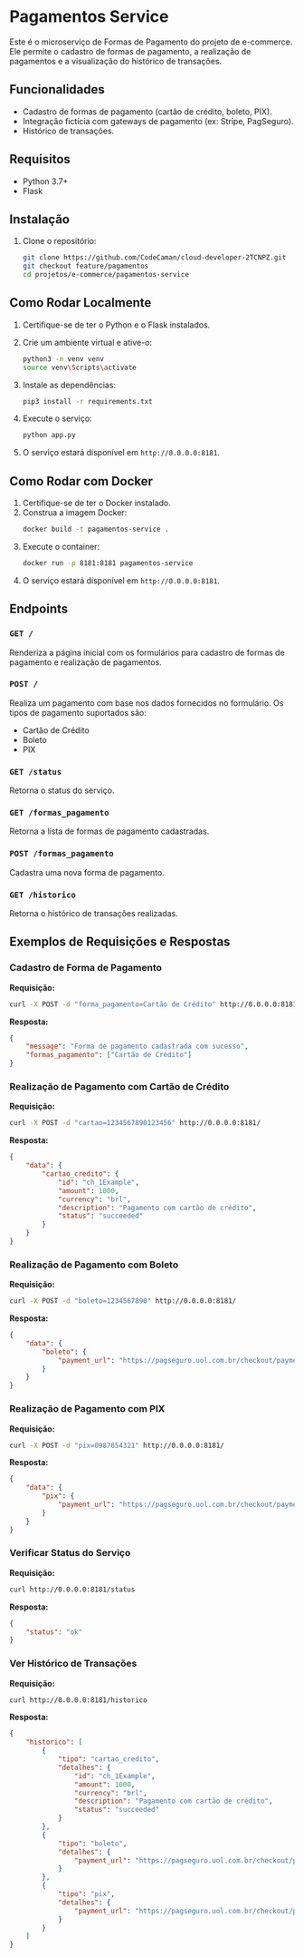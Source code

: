 
# Pagamentos Service

Este é o microserviço de Formas de Pagamento do projeto de e-commerce. Ele permite o cadastro de formas de pagamento, a realização de pagamentos e a visualização do histórico de transações.

## Funcionalidades

- Cadastro de formas de pagamento (cartão de crédito, boleto, PIX).
- Integração fictícia com gateways de pagamento (ex: Stripe, PagSeguro).
- Histórico de transações.
  
## Requisitos

- Python 3.7+
- Flask

## Instalação

1. Clone o repositório:

    ```bash
    git clone https://github.com/CodeCaman/cloud-developer-2TCNPZ.git
    git checkout feature/pagamentos
    cd projetos/e-commerce/pagamentos-service
    ```


## Como Rodar Localmente
1. Certifique-se de ter o Python e o Flask instalados.
   
2. Crie um ambiente virtual e ative-o:

    ```bash
    python3 -m venv venv
    source venv\Scripts\activate
    ```

3. Instale as dependências:

    ```bash
    pip3 install -r requirements.txt
    ```

4. Execute o serviço:
    ```sh
    python app.py
    ```
5. O serviço estará disponível em `http://0.0.0.0:8181`.

## Como Rodar com Docker

1. Certifique-se de ter o Docker instalado.
2. Construa a imagem Docker:
    ```sh
    docker build -t pagamentos-service .
    ```
3. Execute o container:
    ```sh
    docker run -p 8181:8181 pagamentos-service
    ```
4. O serviço estará disponível em `http://0.0.0.0:8181`.


## Endpoints

### `GET /`

Renderiza a página inicial com os formulários para cadastro de formas de pagamento e realização de pagamentos.

### `POST /`

Realiza um pagamento com base nos dados fornecidos no formulário. Os tipos de pagamento suportados são:

- Cartão de Crédito
- Boleto
- PIX

### `GET /status`

Retorna o status do serviço.

### `GET /formas_pagamento`

Retorna a lista de formas de pagamento cadastradas.

### `POST /formas_pagamento`

Cadastra uma nova forma de pagamento.

### `GET /historico`

Retorna o histórico de transações realizadas.


## Exemplos de Requisições e Respostas

### Cadastro de Forma de Pagamento

**Requisição:**
```sh
curl -X POST -d "forma_pagamento=Cartão de Crédito" http://0.0.0.0:8181/formas_pagamento
```

**Resposta:**
```json
{
    "message": "Forma de pagamento cadastrada com sucesso",
    "formas_pagamento": ["Cartão de Crédito"]
}
```

### Realização de Pagamento com Cartão de Crédito

**Requisição:**
```sh
curl -X POST -d "cartao=1234567890123456" http://0.0.0.0:8181/
```

**Resposta:**
```json
{
    "data": {
        "cartao_credito": {
            "id": "ch_1Example",
            "amount": 1000,
            "currency": "brl",
            "description": "Pagamento com cartão de crédito",
            "status": "succeeded"
        }
    }
}
```

### Realização de Pagamento com Boleto

**Requisição:**
```sh
curl -X POST -d "boleto=1234567890" http://0.0.0.0:8181/
```

**Resposta:**
```json
{
    "data": {
        "boleto": {
            "payment_url": "https://pagseguro.uol.com.br/checkout/payment/boleto/1234567890"
        }
    }
}
```

### Realização de Pagamento com PIX

**Requisição:**
```sh
curl -X POST -d "pix=0987654321" http://0.0.0.0:8181/
```

**Resposta:**
```json
{
    "data": {
        "pix": {
            "payment_url": "https://pagseguro.uol.com.br/checkout/payment/pix/0987654321"
        }
    }
}
```

### Verificar Status do Serviço

**Requisição:**
```sh
curl http://0.0.0.0:8181/status
```

**Resposta:**
```json
{
    "status": "ok"
}
```

### Ver Histórico de Transações

**Requisição:**
```sh
curl http://0.0.0.0:8181/historico
```

**Resposta:**
```json
{
    "historico": [
        {
            "tipo": "cartao_credito",
            "detalhes": {
                "id": "ch_1Example",
                "amount": 1000,
                "currency": "brl",
                "description": "Pagamento com cartão de crédito",
                "status": "succeeded"
            }
        },
        {
            "tipo": "boleto",
            "detalhes": {
                "payment_url": "https://pagseguro.uol.com.br/checkout/payment/boleto/1234567890"
            }
        },
        {
            "tipo": "pix",
            "detalhes": {
                "payment_url": "https://pagseguro.uol.com.br/checkout/payment/pix/0987654321"
            }
        }
    ]
}
```